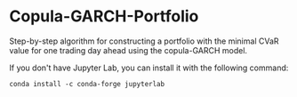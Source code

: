 # Copula-GARCH-Portfolio
Step-by-step algorithm for constructing a portfolio with the minimal CVaR value for one trading day ahead using the copula-GARCH model.

If you don't have Jupyter Lab, you can install it with the following command:
```
conda install -c conda-forge jupyterlab
```
